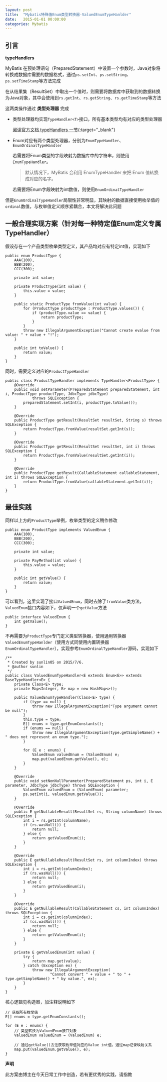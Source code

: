 ```yaml
---
layout: post
title:  "Mybatis特殊值Enum类型转换器-ValuedEnumTypeHanlder"
date:   2015-01-01 00:00:00
categories: Mybatis
---
```


## 引言

**typeHandlers**

MyBatis 在预处理语句（PreparedStatement）中设置一个参数时，Java对象将转换成数据库需要的数据格式，通过`ps.setInt`、`ps.setString`、`ps.setTimeStamp`等方法完成

在从结果集（ResultSet）中取出一个值时，则需要将数据库中获取到的数据转换为Java对象，其中会使用到`rs.getInt`、`rs.getString`、`rs.getTimeStamp`等方法

这两类操作通过 **类型处理器** 完成

- 类型处理器均实现`TypeHandler<T>`接口，所有基本类型均有对应的类型处理器

	[阅读官方文档 typeHandlers 一节](http://mybatis.github.io/mybatis-3/zh/configuration.html){:target="_blank"}

- Enum对应有两个类型处理器，分别为`EnumTypeHandler`、`EnumOrdinalTypeHandler`
	
	若需要将Enum类型的字段映射为数据库中的字符串，则使用`EnumTypeHandler`。 

	> 默认情况下，MyBatis 会利用 EnumTypeHandler 来把 Enum 值转换成对应的名字。

	若需要将Enum字段映射为int数值，则使用`EnumOrdinalTypeHandler`


但是`EnumOrdinalTypeHandler`局限性非常明显，其映射的数据直接使用枚举值的`ordinal`数值，与枚举值定义顺序紧耦合，本文将解决此问题


## 一般合理实现方案（针对每一种特定值Enum定义专属TypeHandler）

假设存在一个产品类型枚举类型定义，其产品均对应有特定int值，实现如下

	public enum ProductType {
	    AAA(100),
	    BBB(200),
	    CCC(300);

	    private int value;

	    private ProductType(int value) {
	        this.value = value;
	    }

	    public static ProductType fromValue(int value) {
	        for (ProductType productType : ProductType.values()) {
	            if (productType.value == value) {
	                return productType;
	            }
	        }
	        throw new IllegalArgumentException("Cannot create evalue from value: " + value + "!");
	    }

	    public int toValue() {
	        return value;
	    }
	}

同时，需要定义对应的`ProductTypeHandler`

	public class ProductTypeHandler implements TypeHandler<ProductType> {
	    @Override
	    public void setParameter(PreparedStatement preparedStatement, int i, ProductType productType, JdbcType jdbcType)
	            throws SQLException {
	        preparedStatement.setInt(i, productType.toValue());
	    }

	    @Override
	    public ProductType getResult(ResultSet resultSet, String s) throws SQLException {
	        return ProductType.fromValue(resultSet.getInt(s));
	    }

	    @Override
	    public ProductType getResult(ResultSet resultSet, int i) throws SQLException {
	        return ProductType.fromValue(resultSet.getInt(i));
	    }

	    @Override
	    public ProductType getResult(CallableStatement callableStatement, int i) throws SQLException {
	        return ProductType.fromValue(callableStatement.getInt(i));
	    }
	}


## 最佳实践

同样以上方的`ProductType`举例，枚举类型的定义稍作修改

	public enum ProductType implements ValuedEnum {
	    AAA(100),
	    BBB(200),
	    CCC(300);

	    private int value;

	    private PayMethod(int value) {
	        this.value = value;
	    }

	    public int getValue() {
	        return value;
	    }
	}

可以看到，这里实现了接口`ValuedEnum`，同时去除了`fromValue`类方法，`ValuedEnum`接口内容如下，仅声明一个`getValue`方法

	public interface ValuedEnum {
	    int getValue();
	}

不再需要为`ProductType`专门定义类型转换器，使用通用转换器`ValuedEnumTypeHanlder`（使用方式同使用内置转换器`EnumOrdinalTypeHandler`），实现参考`EnumOrdinalTypeHandler`源码，实现如下

	/**
	 * Created by sunlin05 on 2015/7/6.
	 * @author sunlin
	 */
	public class ValuedEnumTypeHandler<E extends Enum<E>> extends BaseTypeHandler<E> {
	    private Class<E> type;
	    private Map<Integer, E> map = new HashMap<>();

	    public ValuedEnumTypeHandler(Class<E> type) {
	        if (type == null) {
	            throw new IllegalArgumentException("Type argument cannot be null");
	        }
	        this.type = type;
	        E[] enums = type.getEnumConstants();
	        if (enums == null) {
	            throw new IllegalArgumentException(type.getSimpleName() + " does not represent an enum type.");
	        }

	        for (E e : enums) {
	            ValuedEnum valuedEnum = (ValuedEnum) e;
	            map.put(valuedEnum.getValue(), e);
	        }
	    }

	    @Override
	    public void setNonNullParameter(PreparedStatement ps, int i, E parameter, JdbcType jdbcType) throws SQLException {
	        ValuedEnum valuedEnum = (ValuedEnum) parameter;
	        ps.setInt(i, valuedEnum.getValue());
	    }

	    @Override
	    public E getNullableResult(ResultSet rs, String columnName) throws SQLException {
	        int i = rs.getInt(columnName);
	        if (rs.wasNull()) {
	            return null;
	        } else {
	            return getValuedEnum(i);
	        }
	    }

	    @Override
	    public E getNullableResult(ResultSet rs, int columnIndex) throws SQLException {
	        int i = rs.getInt(columnIndex);
	        if (rs.wasNull()) {
	            return null;
	        } else {
	            return getValuedEnum(i);
	        }
	    }

	    @Override
	    public E getNullableResult(CallableStatement cs, int columnIndex) throws SQLException {
	        int i = cs.getInt(columnIndex);
	        if (cs.wasNull()) {
	            return null;
	        } else {
	            return getValuedEnum(i);
	        }
	    }

	    private E getValuedEnum(int value) {
	        try {
	            return map.get(value);
	        } catch (Exception ex) {
	            throw new IllegalArgumentException(
	                    "Cannot convert " + value + " to " + type.getSimpleName() + " by value.", ex);
	        }
	    }
	}

核心逻辑见构造器，加注释说明如下

	// 获取所有枚举值
	E[] enums = type.getEnumConstants();

    for (E e : enums) {
    	// 类型转换为ValuedEnum接口对象
        ValuedEnum valuedEnum = (ValuedEnum) e;

        // 通过getValue()方法获取枚举值对应的Value int值，通过map记录映射关系
        map.put(valuedEnum.getValue(), e);
    }


**声明**

此方案由博主在今天日常工作中创造，若有更优秀的实践，请指教